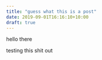 ```yaml
---
title: "guess what this is a post"
date: 2019-09-01T16:16:10+10:00
draft: true
---
```

hello there 

testing this shit out 
